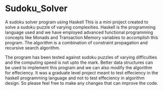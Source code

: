 Sudoku_Solver
=============

A sudoku solver program using Haskell
This is a mini project created to solve a sudoku puzzle of varying complexities.
Haskell is the programming language used and we have employed advanced functional programming concepts like Monads and Transaction Memory variables to accomplish this program. 
The algorithm is a combination of constraint propagation and recursive search algorithm. 

The program has been tested against sudoku puzzles of varying difficulties and the computing speed is not upto the mark. Better data structures can be used to implement this program and we can also modify the algorithm for effeciency. 
It was a graduate level project meant to test effeciency in the haskell programming language and not to test effeciency in algorithm design. So please feel free to make any changes that can improve the code.
